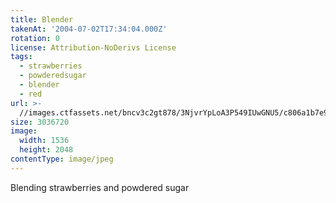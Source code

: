 ```yaml
---
title: Blender
takenAt: '2004-07-02T17:34:04.000Z'
rotation: 0
license: Attribution-NoDerivs License
tags:
  - strawberries
  - powderedsugar
  - blender
  - red
url: >-
  //images.ctfassets.net/bncv3c2gt878/3NjvrYpLoA3P549IUwGNU5/c806a1b7e9e86f8297c58254ddec110b/blender_4321103651_o
size: 3036720
image:
  width: 1536
  height: 2048
contentType: image/jpeg
---
```


Blending strawberries and powdered sugar